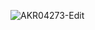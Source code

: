 ![AKR04273-Edit](https://github.com/Laaloz/Lilykeebs58-ice-cream/assets/77687900/afd97250-8864-4ad5-bcea-6f5298999e48)
